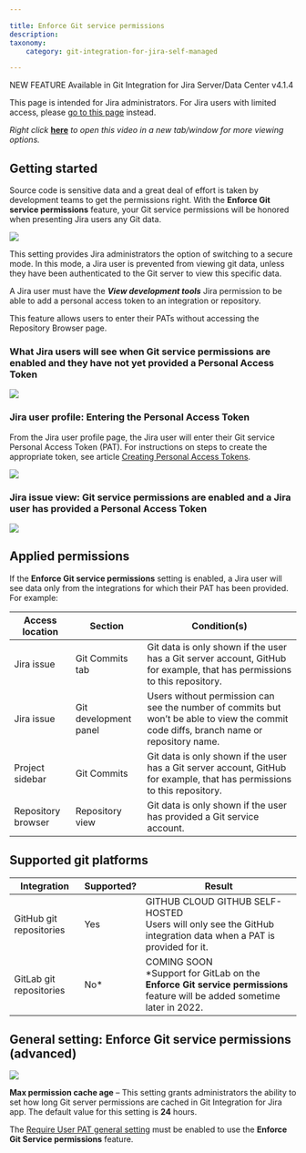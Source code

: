```yaml
---

title: Enforce Git service permissions
description:
taxonomy:
    category: git-integration-for-jira-self-managed

---
```

NEW FEATURE Available in Git Integration for Jira Server/Data Center v4.1.4

This page is intended for Jira administrators. For Jira users with limited access, please [go to this page](/git-integration-for-jira-self-managed/enforced-git-permissions-for-jira-users-gij-self-managed) instead.

_Right click_ [**here**](https://bigbrassband.wistia.com/medias/npe76i5nxm) _to open this video in a new tab/window for more viewing options._

## Getting started

Source code is sensitive data and a great deal of effort is taken by development teams to get the permissions right. With the **Enforce Git service permissions** feature, your Git service permissions will be honored when presenting Jira users any Git data.

![](https://bigbrassband.atlassian.net/wiki/download/attachments/2091810842/CleanShot2022-02-28%20at%2011.59.57@2x-20220228-170028.png?version=1&modificationDate=1647757588122&cacheVersion=1&api=v2)


This setting provides Jira administrators the option of switching to a secure mode. In this mode, a Jira user is prevented from viewing git data, unless they have been authenticated to the Git server to view this specific data.

A Jira user must have the _**View development tools**_ Jira permission to be able to add a personal access token to an integration or repository.

This feature allows users to enter their PATs without accessing the Repository Browser page.

### What Jira users will see when Git service permissions are enabled and they have not yet provided a Personal Access Token

![](https://bigbrassband.atlassian.net/wiki/download/attachments/2091810842/CleanShot2022-03-01%20at%2001.11.27@2x-20220301-061142.png?version=1&modificationDate=1647757587623&cacheVersion=1&api=v2)

### Jira user profile: Entering the Personal Access Token

From the Jira user profile page, the Jira user will enter their Git service Personal Access Token (PAT). For instructions on steps to create the appropriate token, see article [Creating Personal Access Tokens](/git-integration-for-jira-self-managed/creating-personal-access-tokens-gij-self-managed).

![](https://bigbrassband.atlassian.net/wiki/download/attachments/2091810842/CleanShot2022-03-01%20at%2001.13.39@2x-20220301-061400.png?version=1&modificationDate=1647757587377&cacheVersion=1&api=v2)

### Jira issue view: Git service permissions are enabled and a Jira user has provided a Personal Access Token

![](https://bigbrassband.atlassian.net/wiki/download/attachments/2091810842/CleanShot2022-03-01%20at%2001.17.22@2x-20220301-061737.png?version=1&modificationDate=1647757587117&cacheVersion=1&api=v2)

## Applied permissions

If the **Enforce Git service permissions** setting is enabled, a Jira user will see data only from the integrations for which their PAT has been provided. For example:

| **Access location** | **Section** | **Condition(s)** |
| --- | --- | --- |
| Jira issue | Git Commits tab | Git data is only shown if the user has a Git server account, GitHub for example, that has permissions to this repository. |
| Jira issue | Git development panel | Users without permission can see the number of commits but won’t be able to view the commit code diffs, branch name or repository name. |
| Project sidebar | Git Commits | Git data is only shown if the user has a Git server account, GitHub for example, that has permissions to this repository. |
| Repository browser | Repository view | Git data is only shown if the user has provided a Git service account. |

## Supported git platforms

| **Integration** | **Supported?** | **Result** |
| --- | --- | --- |
| GitHub git repositories | Yes | GITHUB CLOUD GITHUB SELF-HOSTED  <br>Users will only see the GitHub integration data when a PAT is provided for it. |
| GitLab git repositories | No\* | COMING SOON  <br>\*Support for GitLab on the **Enforce Git service permissions** feature will be added sometime later in 2022. |

## General setting: Enforce Git service permissions (advanced)

![](https://bigbrassband.atlassian.net/wiki/download/attachments/2091810842/CleanShot2022-02-28%20at%2012.01.08@2x-20220228-170131.png?version=1&modificationDate=1647757587877&cacheVersion=1&api=v2)

**Max permission cache age** – This setting grants administrators the ability to set how long Git server permissions are cached in Git Integration for Jira app. The default value for this setting is **24** hours.

The [Require User PAT general setting](/git-integration-for-jira-self-managed/require-user-pat-general-setting-gij-self-managed) must be enabled to use the **Enforce Git Service permissions** feature.
